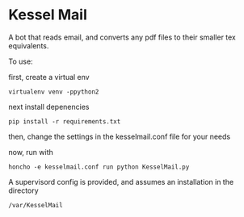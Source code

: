 Kessel Mail
===========

A bot that reads email, and converts any pdf files to their smaller tex equivalents.

To use:

first, create a virtual env

    virtualenv venv -ppython2
	
next install depenencies

    pip install -r requirements.txt
	
then, change the settings in the kesselmail.conf file for your needs

now, run with

    honcho -e kesselmail.conf run python KesselMail.py
	
A supervisord config is provided, and assumes an installation in the directory

    /var/KesselMail
